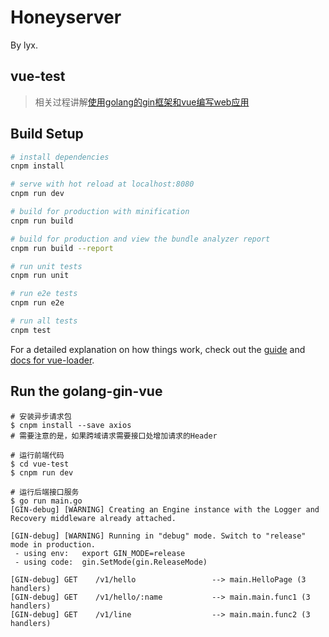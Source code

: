 # Honeyserver
By lyx.

## vue-test

> 相关过程讲解[使用golang的gin框架和vue编写web应用](https://www.jianshu.com/p/405472fc2848)

## Build Setup

``` bash
# install dependencies
cnpm install

# serve with hot reload at localhost:8080
cnpm run dev

# build for production with minification
cnpm run build

# build for production and view the bundle analyzer report
cnpm run build --report

# run unit tests
cnpm run unit

# run e2e tests
cnpm run e2e

# run all tests
cnpm test
```

For a detailed explanation on how things work, check out the [guide](http://vuejs-templates.github.io/webpack/) and [docs for vue-loader](http://vuejs.github.io/vue-loader).

## Run the golang-gin-vue

```
# 安装异步请求包
$ cnpm install --save axios
# 需要注意的是，如果跨域请求需要接口处增加请求的Header

# 运行前端代码
$ cd vue-test
$ cnpm run dev

# 运行后端接口服务
$ go run main.go
[GIN-debug] [WARNING] Creating an Engine instance with the Logger and Recovery middleware already attached.

[GIN-debug] [WARNING] Running in "debug" mode. Switch to "release" mode in production.
 - using env:   export GIN_MODE=release
 - using code:  gin.SetMode(gin.ReleaseMode)

[GIN-debug] GET    /v1/hello                 --> main.HelloPage (3 handlers)
[GIN-debug] GET    /v1/hello/:name           --> main.main.func1 (3 handlers)
[GIN-debug] GET    /v1/line                  --> main.main.func2 (3 handlers)


```
